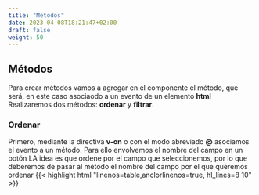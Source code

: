 ```yaml
---
title: "Métodos"
date: 2023-04-08T18:21:47+02:00
draft: false
weight: 50
---
```


## Métodos 

Para crear métodos vamos a agregar en el componente  el método, que será, en este caso asociaodo a un evento de un elemento **html**
Realizaremos dos métodos: **ordenar** y **filtrar**.

### Ordenar

Primero, mediante la directiva **v-on** o con el modo abreviado  **@** asociamos el evento a un método. Para ello envolvemos el nombre del campo en un botón
LA idea es que ordene por el campo que seleccionemos, por lo que deberemos de pasar al método el nombre del campo por el que queremos ordenar
{{< highlight  html "linenos=table,anclorlinenos=true, hl_lines=8 10" >}}
<template>
    <table>
        <caption>
              {{ tabla }}
        </caption>
        <tr>
            <th v-for="campo in campos">
                <button @click="ordena(campo)">
                    {{ campo }}
                </button>
            </th>
        </tr>
<!-- Resto html ...-->
{{< / highlight >}}

Ahora vamos a implmentar la parte de javascript


{{< highlight javascript "linenos=table,anclorlinenos=true, hl_lines=23-31" >}}
export default {
    name: "listado_tabla",
    props:['filas_serializadas',
           'campos_serializados',
        'tabla'] ,
    data() {
        return {
            filas: [],
            campos: [],
        }
    },
    created() {
        try {
            this.filas = JSON.parse(this.filas_serializadas);
            this.campos = JSON.parse(this.campos_serializados);
        } catch (e) {
            this.filas = [];
            this.campos = [];
        }
        
    },
    methods: {
        ordena(campo) {
            this.filas = this.filas.sort((a, b) => {
                if (a[campo] > b[campo])
                    retorno = 1;
                else
                    retorno = -1;
                return retorno;
            });
        },
}
</script>
{{< / highlight >}}

> Mejora:
> Realiza que la ordenacioń sea en orden ascendente y/o descendente
 
### filtrar
Para implementar esta funcionalidad deberemos de añadir una caja de texto en cada cabecera, donde podamos escribir un texto para filtrar
Además necesitamos que elemento del array de una fila es, para poder ordenar por ese elemento, por lo que observa como en la interacción tomamos también la posición.
Añadimos un elemento llamado size para establecer un ancho en cada caja de texto
{{< highlight html  "linenos=table,anclorlinenos=true, hl_lines=7-10" >}}
 <table>
        <caption>
            {{ tabla }}
        </caption>
        <tr>
            <th v-for="(campo,index) in campos">>
                <input @keyup="filtra(campo, valor[index])" 
                       type="text" 
                       :size=len_campo[index]
                       v-model='valor[index]'/>

                <botton @click="ordena(campo)">
                    {{ campo }}
                </botton>
            </th>
        </tr>
{{< / highlight >}}
El método se implementaría usando la función **filter** de **javascript**
{{< highlight  javascript "linenos=table,anclorlinenos=true, hl_lines=2-9" >}}
methods: {
    filtra(campo, valor) {
        this.filas = this.filas.filter((fila) => {
                            var texto = new String(fila[campo]);
                            if (texto.indexOf(valor) > -1)
                                return fila
                            }
                    );
        },
{{< / highlight >}}
### editar
Ahora querremos implmentar el método de editar. 
Lo único que hay que tener en cuenta, es que no estamos en laravel y no podemos usar los helper de laravel
Para realizar una llamada a una url desde javascript, usamos la propiedad **window.location.href** como se indica en la función
{{< highlight javascript "linenos=table,anclorlinenos=true, hl_lines=1-4" >}}
editar(id) {
    var url = window.location.href;
    window.location.href = url + '/' + id + "/edit";
},
{{< / highlight >}}

### borrar
Al igual que en el caso anterior, vamos a realizar una llamada desde javascript.
En este caso, vamos a realizar una llamada ajax, ya que solo queremos que se actualice el listado eliminando una fila.
Vamos a utilziar la librería **[axios](https://axios-http.com/es/)**
{{< highlight javascript "linenos=table,anclorlinenos=true, hl_lines=" >}}
borrar(id) {
    var url = window.location.href;
    var self = this;
    axios.delete(url + "/" + id)
        .then(function (response) {
            self.filas = response.data;
    });
{{< / highlight >}}

Ahora tendríamos que modificar el servidor el método delete del controlador, para que no me retorne un recurso, una página web, sino solo datos que es lo que el cliente espera recibir, por lo que el objeto response que retorna laravel, en este caso será un array de empleados en formato json.
{{< highlight php "linenos=table,anclorlinenos=true, hl_lines=1-8" >}}
public function destroy(Empleado $empleado)
{
$empleado->delete();
    $empleados=Empleado::all();
    return response($empleados);
}
{{< / highlight >}}